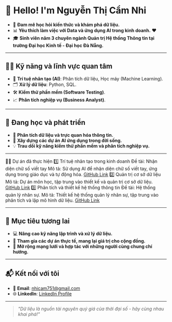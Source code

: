 # 👋 Hello! I'm Nguyễn Thị Cẩm Nhi

- 🌟 **Đam mê học hỏi kiến thức và khám phá dữ liệu.**
- 📊 **Yêu thích làm việc với Data và ứng dụng AI trong kinh doanh.** ❤️
- 🎓 **Sinh viên năm 3 chuyên ngành Quản trị Hệ thống Thông tin tại trường Đại học Kinh tế - Đại học Đà Nẵng.**

---

## 👩‍💻 Kỹ năng và lĩnh vực quan tâm

- 🧠 **Trí tuệ nhân tạo (AI)**: Phân tích dữ liệu, Học máy (Machine Learning).
- 🗂️ **Xử lý dữ liệu**: Python, SQL.
- 🛠️ **Kiểm thử phần mềm (Software Testing)**.
- 📈 **Phân tích nghiệp vụ (Business Analyst)**.

---

## 🔎 Đang học và phát triển

- 📘 **Phân tích dữ liệu và trực quan hóa thông tin.**
- 🚀 **Xây dựng các dự án AI ứng dụng trong đời sống.**
- 💡 **Trau dồi kỹ năng kiểm thử phần mềm và phân tích nghiệp vụ.**

---
🧑‍🏫 Dự án đã thực hiện
1️⃣ Trí tuệ nhân tạo trong kinh doanh
Đề tài: Nhận diện chữ số viết tay
Mô tả: Sử dụng AI để nhận diện chữ số viết tay, ứng dụng trong giáo dục và tự động hóa.
[GitHub Link](https://github.com/camnhint/AI4Business)
2️⃣ Quản trị cơ sở dữ liệu
Mô tả: Dự án môn học, tập trung vào thiết kế và quản trị cơ sở dữ liệu.
[GitHub Link](https://github.com/camnhint/QuanTriCSDL)
3️⃣ Phân tích và thiết kế hệ thống thông tin
Đề tài: Hệ thống quản lý nhân sự.
Mô tả: Thiết kế hệ thống quản lý nhân sự, tập trung vào phân tích và lập mô hình dữ liệu.
[GitHub Link](https://github.com/camnhint/PTTKHTTT)



  
---

## 🌟 Mục tiêu tương lai

- 💻 **Nâng cao kỹ năng lập trình và xử lý dữ liệu.**
- 🧩 **Tham gia các dự án thực tế, mang lại giá trị cho cộng đồng.**
- 🤝 **Mở rộng mạng lưới và hợp tác với những người cùng chung chí hướng.**

---

## 📬 Kết nối với tôi

- 📧 **Email**: [nhicam751@gmail.com](mailto:nhicam751@gmail.com)
- 🌐 **LinkedIn**: [LinkedIn Profile](https://www.linkedin.com/in/camnhint/)

---

> _"Dữ liệu là nguồn tài nguyên quý giá của thời đại số - hãy cùng nhau khai phá!"_
